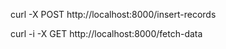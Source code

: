 curl -X POST http://localhost:8000/insert-records

curl -i -X GET http://localhost:8000/fetch-data   